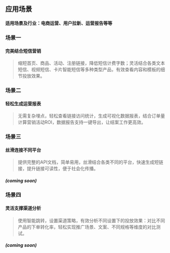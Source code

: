 ## 应用场景

#### 适用场景及行业：电商运营、用户拉新、运营报告等等

### 场景一
#### 完美结合短信营销
> 缩短首页、商品、活动、注册链接，降低短信计费字数；灵活结合各类文本短信、视频短信、卡片智能短信等多种类型产品，有效查看内容和模板的细节投放效果。

### 场景二
#### 轻松生成运营报表
> 无需复杂埋点，轻松查看链接访问统计，生成可视化数据报表，结合订单量计算营销活动ROI，数据报告支持一键导出，让结案工作更高效。 

### 场景三
#### 丝滑连接不同平台
> 提供完整的API文档，简单易用，丝滑结合各类不同的平台，快速生成短链接，提升链接可读性，便于社会化传播。
##### (coming soon)

### 场景四
#### 灵活支撑渠道分析
> 使用智能跳转，设置渠道策略，有效分析不同设置下的投放效果：对比不同产品的下单转化率，轻松实现推广场景、文案、不同规格等维度的对比测试。
##### (coming soon)
